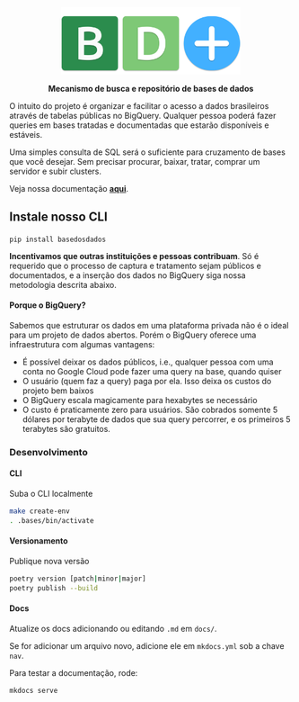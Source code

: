 <p align="center">
  <a href="https://basedosdados.github.io/mais/">
    <img src="https://github.com/basedosdados/mais/raw/master/docs/images/bdmais_logo.png" width="320" alt="Base dos Dados Mais">
  </a>
</p>

<p align="center">
  <strong>
    Mecanismo de busca e repositório de bases de dados
  </strong>
</p>

O intuito do projeto é organizar e facilitar o acesso a dados brasileiros através de tabelas públicas no BigQuery.
Qualquer pessoa poderá fazer queries em bases tratadas e documentadas que estarão disponíveis e estáveis.

Uma simples consulta de SQL será o suficiente para cruzamento de bases que você desejar. Sem precisar procurar, baixar, tratar, comprar um servidor e subir clusters.

Veja nossa documentação [**aqui**](https://basedosdados.github.io/mais/).

## Instale nosso CLI

`pip install basedosdados`

**Incentivamos que outras instituições e pessoas contribuam**. Só é requerido que o processo de captura e tratamento sejam públicos e documentados, e a inserção dos dados no BigQuery siga nossa metodologia descrita abaixo.

#### Porque o BigQuery?

Sabemos que estruturar os dados em uma plataforma privada não é o ideal para um projeto de dados abertos. Porém o BigQuery oferece uma infraestrutura com algumas vantagens:

- É possível deixar os dados públicos, i.e., qualquer pessoa com uma conta no Google Cloud pode fazer uma query na base, quando quiser
- O usuário (quem faz a query) paga por ela. Isso deixa os custos do projeto bem baixos
- O BigQuery escala magicamente para hexabytes se necessário
- O custo é praticamente zero para usuários. São cobrados somente 5 dólares por terabyte de dados que sua query percorrer, e os primeiros 5 terabytes são gratuitos.

### Desenvolvimento

#### CLI

Suba o CLI localmente

```sh
make create-env
. .bases/bin/activate
```

#### Versionamento

Publique nova versão

```sh
poetry version [patch|minor|major]
poetry publish --build
```

#### Docs
Atualize os docs adicionando ou editando `.md` em `docs/`.

Se for adicionar um arquivo novo, adicione ele em `mkdocs.yml` sob a chave `nav`.

Para testar a documentação, rode:

```sh
mkdocs serve 
```

